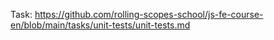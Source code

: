 Task: https://github.com/rolling-scopes-school/js-fe-course-en/blob/main/tasks/unit-tests/unit-tests.md
